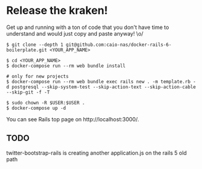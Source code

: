 # Release the kraken!

Get up and running with a ton of code that you don't have time to understand and would just copy and paste anyway! \o/

```
$ git clone --depth 1 git@github.com:caio-nas/docker-rails-6-boilerplate.git <YOUR_APP_NAME>

$ cd <YOUR_APP_NAME>
$ docker-compose run --rm web bundle install

# only for new projects
$ docker-compose run --rm web bundle exec rails new . -m template.rb -d postgresql --skip-system-test --skip-action-text --skip-action-cable --skip-git -f -T

$ sudo chown -R $USER:$USER .
$ docker-compose up -d
```

You can see Rails top page on http://localhost:3000/.

## TODO

twitter-bootstrap-rails is creating another application.js on the rails 5 old path
